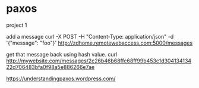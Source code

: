 # paxos
project 1

add a message
curl -X POST -H "Content-Type: application/json" -d '{"message": "foo"}'
http://zdhome.remotewebaccess.com:5000/messages

get that message back using hash value.
curl http://mywebsite.com/messages/2c26b46b68ffc68ff99b453c1d30413413422d706483bfa0f98a5e886266e7ae



https://understandingpaxos.wordpress.com/
